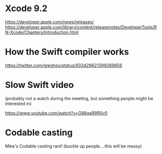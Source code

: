 # Xcode 9.2

https://developer.apple.com/news/releases/
https://developer.apple.com/library/content/releasenotes/DeveloperTools/RN-Xcode/Chapters/Introduction.html

# How the Swift compiler works

https://twitter.com/gregheo/status/933429621399289856

# Slow Swift video

(probably not a watch during the meeting, but something people might be interested in)

https://www.youtube.com/watch?v=G88qaR9R0v0

# Codable casting

Mike's Codable casting rant! (buckle up people....this will be messy)

